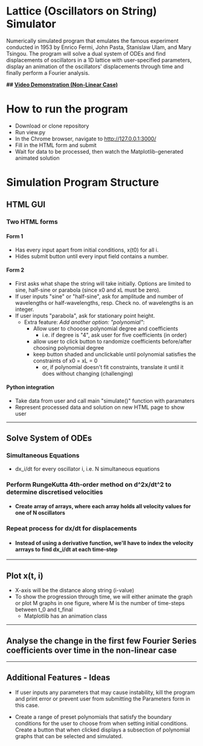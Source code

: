 # Lattice (Oscillators on String) Simulator

Numerically simulated program that emulates the famous experiment conducted in 1953 by Enrico Fermi, John Pasta, Stanislaw Ulam, and Mary Tsingou. The program will solve a dual system of ODEs and find displacements of oscillators in a 1D lattice with user-specified parameters, display an animation of the oscillators' displacements through time and finally perform a Fourier analysis.

__## [Video Demonstration (Non-Linear Case)](https://vimeo.com/768030094)__

# How to run the program

- Download or clone repository
- Run view.py
- In the Chrome browser, navigate to http://127.0.0.1:3000/
- Fill in the HTML form and submit
- Wait for data to be processed, then watch the Matplotlib-generated animated solution

# Simulation Program Structure

## HTML GUI

### Two HTML forms

#### Form 1

- Has every input apart from initial conditions, x(t0) for all i.
- Hides submit button until every input field contains a number.

#### Form 2

- First asks what shape the string will take initially. Options are limited to sine, half-sine or parabola (since x0 and xL must be zero).
- If user inputs "sine" or "half-sine", ask for amplitude and number of wavelengths or half-wavelengths, resp. Check no. of wavelengths is an integer.
- If user inputs "parabola", ask for stationary point height.
  - Extra feature: _Add another option: "polynomial"_:
    - Allow user to chooose polynomial degree and coefficients
      - i.e. if degree is "4", ask user for five coefficients (in order)
    - allow user to click button to randomize coefficients before/after choosing polynomial degree
    - keep button shaded and unclickable until polynomial satisfies the constraints of x0 = xL = 0
      - or, if polynomial doesn't fit constraints, translate it until it does without changing (challenging)

#### Python integration

- Take data from user and call main "simulate()" function with paramaters
- Represent processed data and solution on new HTML page to show user

---

## Solve System of ODEs

### Simultaneous Equations

- dx_i/dt for every oscillator i, i.e. N simultaneous equations

### Perform RungeKutta 4th-order method on d^2x/dt^2 to determine discretised velocities

- #### Create array of arrays, where each array holds all velocity values for one of N oscillators

### Repeat process for dx/dt for displacements

- #### Instead of using a derivative function, we'll have to index the velocity arrrays to find dx_i/dt at each time-step

---

## Plot x(t, i)

- X-axis will be the distance along string (i-value)
- To show the progression through time, we will either animate the graph or plot M graphs in one figure, where M is the number of time-steps between t_0 and t_final
  - Matplotlib has an animation class

---

## Analyse the change in the first few Fourier Series coefficients over time in the non-linear case

---

## Additional Features - Ideas

- If user inputs any parameters that may cause instability, kill the program and print error or prevent user from submitting the Parameters form in this case.

- Create a range of preset polynomials that satisfy the boundary conditions for the user to choose from when setting initial conditions. Create a button that when clicked displays a subsection of polynomial graphs that can be selected and simulated.
